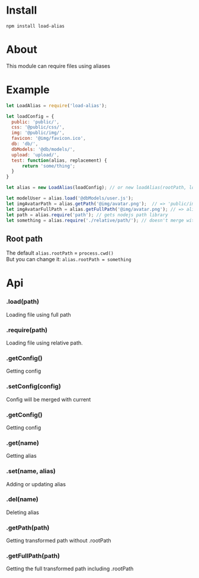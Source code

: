 # Install 
`npm install load-alias`

# About  
This module can require files using aliases  

# Example
```js
let LoadAlias = require('load-alias');

let loadConfig = {
  public: 'public/',
  css: '@public/css/',
  img: '@public/img/',
  favicon: '@img/favicon.ico',
  db: 'db/',
  dbModels: '@db/models/',
  upload: 'upload/',
  test: function(alias, replacement) {
	  return 'some/thing';
  }	
}

let alias = new LoadAlias(loadConfig); // or new loadAlias(rootPath, loadConfig) 

let modelUser = alias.load('@dbModels/user.js');
let imgAvatarPath = alias.getPath('@img/avatar.png');  // => 'public/img/avatar.png'
let imgAvatarFullPath = alias.getFullPath('@img/avatar.png'); // => alias.rootPath + '/public/img/avatar.png'
let path = alias.require('path'); // gets nodejs path library
let something = alias.require('./relative/path/'); // doesn't merge with .rootPath

```

## Root path  
The default `alias.rootPath` = `process.cwd()`  
But you can change it: `alias.rootPath = something`

# Api
### .load(path)  
Loading file using full path

### .require(path)  
Loading file using relative path.

### .getConfig()  
Getting config

### .setConfig(config)  
Config will be merged with current

### .getConfig()  
Getting config

### .get(name)  
Getting alias

### .set(name, alias)  
Adding or updating alias

### .del(name)  
Deleting alias

### .getPath(path)  
Getting transformed path without .rootPath

### .getFullPath(path)  
Getting the full transformed path including .rootPath


